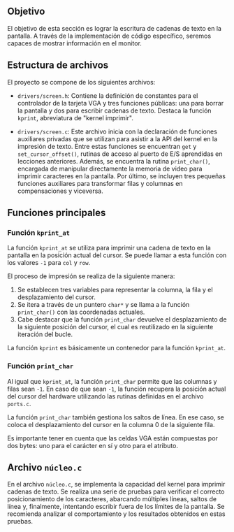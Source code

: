 ## Objetivo

El objetivo de esta sección es lograr la escritura de cadenas de texto en la pantalla. A través de la implementación de código específico, seremos capaces de mostrar información en el monitor. 

## Estructura de archivos

El proyecto se compone de los siguientes archivos:

- `drivers/screen.h`: Contiene la definición de constantes para el controlador de la tarjeta VGA y tres funciones públicas: una para borrar la pantalla y dos para escribir cadenas de texto. Destaca la función `kprint`, abreviatura de "kernel imprimir".

- `drivers/screen.c`: Este archivo inicia con la declaración de funciones auxiliares privadas que se utilizan para asistir a la API del kernel en la impresión de texto. Entre estas funciones se encuentran `get` y `set_cursor_offset()`, rutinas de acceso al puerto de E/S aprendidas en lecciones anteriores. Además, se encuentra la rutina `print_char()`, encargada de manipular directamente la memoria de video para imprimir caracteres en la pantalla. Por último, se incluyen tres pequeñas funciones auxiliares para transformar filas y columnas en compensaciones y viceversa.

## Funciones principales

### Función `kprint_at`

La función `kprint_at` se utiliza para imprimir una cadena de texto en la pantalla en la posición actual del cursor. Se puede llamar a esta función con los valores `-1` para `col` y `row`.

El proceso de impresión se realiza de la siguiente manera:
1. Se establecen tres variables para representar la columna, la fila y el desplazamiento del cursor.
2. Se itera a través de un puntero `char*` y se llama a la función `print_char()` con las coordenadas actuales.
3. Cabe destacar que la función `print_char` devuelve el desplazamiento de la siguiente posición del cursor, el cual es reutilizado en la siguiente iteración del bucle.

La función `kprint` es básicamente un contenedor para la función `kprint_at`.

### Función `print_char`

Al igual que `kprint_at`, la función `print_char` permite que las columnas y filas sean `-1`. En caso de que sean `-1`, la función recupera la posición actual del cursor del hardware utilizando las rutinas definidas en el archivo `ports.c`.

La función `print_char` también gestiona los saltos de línea. En ese caso, se coloca el desplazamiento del cursor en la columna 0 de la siguiente fila.

Es importante tener en cuenta que las celdas VGA están compuestas por dos bytes: uno para el carácter en sí y otro para el atributo.

## Archivo `núcleo.c`

En el archivo `núcleo.c`, se implementa la capacidad del kernel para imprimir cadenas de texto. Se realiza una serie de pruebas para verificar el correcto posicionamiento de los caracteres, abarcando múltiples líneas, saltos de línea y, finalmente, intentando escribir fuera de los límites de la pantalla. Se recomienda analizar el comportamiento y los resultados obtenidos en estas pruebas.
